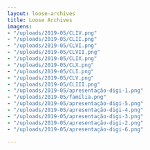 ```yaml
---
layout: loose-archives
title: Loose Archives
imagens:
- "/uploads/2019-05/CLIV.png"
- "/uploads/2019-05/CLII.png"
- "/uploads/2019-05/CLVI.png"
- "/uploads/2019-05/CLVII.png"
- "/uploads/2019-05/CLIX.png"
- "/uploads/2019-05/CLX.png"
- "/uploads/2019-05/CLI.png"
- "/uploads/2019-05/CLV.png"
- "/uploads/2019-05/CLIII.png"
- "/uploads/2019-05/apresentação-digi-1.png"
- "/uploads/2019-05/família.png"
- "/uploads/2019-05/apresentação-digi-5.png"
- "/uploads/2019-05/apresentação-digi-4.png"
- "/uploads/2019-05/apresentação-digi-3.png"
- "/uploads/2019-05/apresentação-digi-2.png"
- "/uploads/2019-05/apresentação-digi-6.png"

---
```

